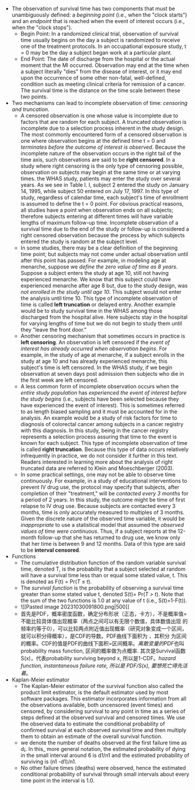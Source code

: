 - The observation of survival time has two components that must be unambiguously defined: a *beginning point* (i.e., when the "clock starts") and an *endpoint* that is reached when the event of interest occurs (i.e., when the "clock stops").  
	- Begin Point:  In a randomized clinical trial, observation of survival time usually begins on the day a subject is randomized to receive one of the treatment protocols. In an occupational exposure study, t = 0 may be the day a subject began work at a particular plant. 
	- End Point: The date of discharge from the hospital or the actual moment that the MI occurred. Observation may end at the time when a subject literally "dies" from the disease of interest, or it may end upon the occurrence of some other non-fatal, well-defined, condition such as meeting clinical criteria for remission of a cancer. The survival time is the distance on the time scale between these two points. 
- Two mechanisms can lead to incomplete observation of time: *censoring and truncation*. 
	- A censored observation is one whose value is incomplete due to factors that are random for each subject. A truncated observation is incomplete due to a selection process inherent in the study design. The most commonly encountered form of a censored observation is one where observation begins at the defined time t = 0 and *terminates before the outcome of interest is observed*. Because the incomplete nature of the observation occurs in the right tail of the time axis, such observations are said to be **right censored**.  In a study where right censoring is the only type of censoring possible, observation on subjects may begin at the same time or at varying times. the WHAS study, patients may enter the study over several years. As we see in Table I. I, subject 2 entered the study on January 14, 1995, while subject 50 entered on July 17, 1997. In this type of study, regardless of calendar time, each subject's time of enrollment is assumed to define the t = 0 point. For obvious practical reasons, all studies have a point when observation ends on all subjects; therefore subjects entering at different times will have variable lengths of maximum follow-up time. Incomplete observation of a survival time due to the end of the study or follow-up is considered a right censored observation because the process by which subjects entered the study is random at the subject level. 
	- In some studies, there may be a clear definition of the beginning time point; but subjects may not come under actual observation until after this point has passed. For example, in modeling age at menarche, suppose we *define the zero value of time as 8 years*. Suppose a subject enters the study at age 10, still not having experienced menarche. We know that this subject could have experienced menarche after age 8 but, due to the study design, was *not enrolled in the study until age 10*. This subject would not enter the analysis until time 10. This type of incomplete observation of time is called **left truncation** or delayed entry. Another example would be to study survival time in the WHAS among those discharged from the hospital alive. Here subjects stay in the hospital for varying lengths of time but we do not begin to study them until they "leave the front door." 
	- Another censoring mechanism that sometimes occurs in practice is **left censoring**. An observation is left censored if the *event of interest has already occurred when observation begins*. For example, in the study of age at menarche, if a subject enrolls in the study at age 10 and has already experienced menarche, this subject's time is left censored. In the WHAS study, if we begin observation at seven days post admission then subjects who die in the first week are left censored. 
	- A less common form of incomplete observation occurs when the *entire study population* has *experienced the event of interest before the study begins* (i.e., subjects have been selected because they have experienced the event of interest). This is sometimes referred to as length biased sampling and it must be accounted for in the analysis. An example would be a study of risk factors for time to diagnosis of colorectal cancer among subjects in a cancer registry with this diagnosis. In this study, being in the cancer registry represents a selection process assuring that time to the event is known for each subject. This type of incomplete observation of time is called **right truncation**. Because this type of data occurs relatively infrequently in practice, we do not consider it further in this text. Readers interested in learning more about the analysis of right truncated data are referred to Klein and Moeschberger (2003). 
	- In some practical settings, one may not be able to observe time continuously. For example, in a study of educational interventions to prevent IV drug use, the protocol may specify that subjects, after completion of their "treatment," will be *contacted every 3 months* for a period of 2 years. In this study, the outcome might be time of first relapse to IV drug use. Because subjects are contacted every 3 months, time is only accurately measured to multiples of 3 months. Given the discrete nature of the observed time variable, it would be *inappropriate* to use a statistical model that assumed the *observed values of time were continuous*. Thus, if a subject reports at the 12-month follow-up that she has returned to drug use, we know only that her time is between 9 and 12 months. Data of this type are said to be **interval censored**.
- Functions
	- The cumulative distribution function of the random variable survival time, denoted T, is the probability that a subject selected at random will have a survival time less than or equal some stated value, t. This is denoted as F(t) = Pr(*T ≤ t*).
	- The *survival function* is the probability of observing a survival time greater than some stated value t, denoted S(t)= Pr(*T > t*). Note that the sum of the two functions is 1.0 at any value of t (i.e., S(t)=1-F(t)).
	- ![[Pasted image 20231030091800.png|500]] 
	- ⾸先是PDF，概率密度函数，确定分布形状（正态，卡⽅），不是概率值=不能⽐较具体值出现概率（两点之间可以有⽆限个数值，具体数值出现 的频率约等于0），可以⽐较两点附近值出现概率（研究对象变成⼀个区间，就可以积分得概率），是CDF的导数。PDF曲线下⾯积为 ，其积分 为区间的概率。CDF的值是PDF的曲线下⾯积=区间概率。*离散变量的PDF*也叫probability mass function, 区间的概率做为点概率. 其次是Survival函数 S(x)，代表probability surviving beyond x, 所以是1-CDF。*hazard function, instantaneous failure rate, 所以是 PDF/S(x), 要想死亡得先活着*。
- Kaplan-Meier estimator
	- The Kaplan-Meier estimator of the survival function also called the product limit estimator, is the default estimator used by most software packages. This estimator incorporates information from all the observations available, both uncensored (event times) and censored, by considering survival to any point in time as a series of steps defined at the observed survival and censored times. We use the observed data to estimate the conditional probability of confirmed survival at each observed survival time and then multiply them to obtain an estimate of the overall survival function.
	- we denote the number of deaths observed at the first failure time as d¡. In this_ more general notation, the estimated probability of dying in the small interval around 6 is d1/n1 and the estimated probability of surviving is (n1 -d1)/n1.
	- No other failure times (deaths) were observed, hence the estimated conditional probability of survival through small intervals about every time point in the interval is 1.0.